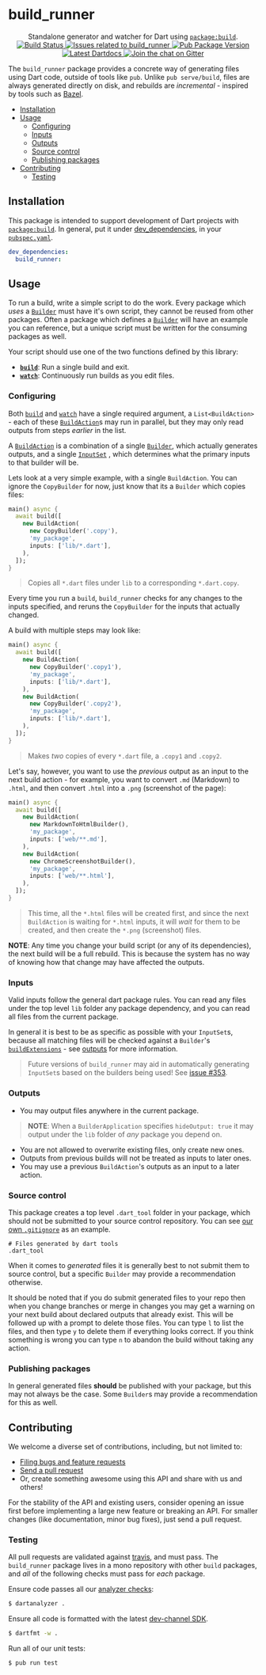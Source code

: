 # build_runner

<p align="center">
  Standalone generator and watcher for Dart using <a href="https://pub.dartlang.org/packages/build"><code>package:build</code></a>.
  <br>
  <a href="https://travis-ci.org/dart-lang/build">
    <img src="https://travis-ci.org/dart-lang/build.svg?branch=master" alt="Build Status" />
  </a>
  <a href="https://github.com/dart-lang/build/labels/package%3Abuild_runner">
    <img src="https://img.shields.io/github/issues-raw/dart-lang/build/package%3Abuild_runner.svg" alt="Issues related to build_runner" />
  </a>
  <a href="https://pub.dartlang.org/packages/build_runner">
    <img src="https://img.shields.io/pub/v/build_runner.svg" alt="Pub Package Version" />
  </a>
  <a href="https://www.dartdocs.org/documentation/build_runner/latest">
    <img src="https://img.shields.io/badge/dartdocs-latest-blue.svg" alt="Latest Dartdocs" />
  </a>
  <a href="https://gitter.im/dart-lang/source_gen">
    <img src="https://badges.gitter.im/dart-lang/source_gen.svg" alt="Join the chat on Gitter" />
  </a>
</p>

The `build_runner` package provides a concrete way of generating files using
Dart code, outside of tools like `pub`. Unlike `pub serve/build`, files are
always generated directly on disk, and rebuilds are _incremental_ - inspired by
tools such as [Bazel][].

* [Installation](#installation)
* [Usage](#usage)
  * [Configuring](#configuring)
  * [Inputs](#inputs)
  * [Outputs](#outputs)
  * [Source control](#source-control)
  * [Publishing packages](#publishing-packages)
* [Contributing](#contributing)
  * [Testing](#testing)

## Installation

This package is intended to support development of Dart projects with
[`package:build`][]. In general, put it under [dev_dependencies][], in your
[`pubspec.yaml`][pubspec].

```yaml
dev_dependencies:
  build_runner:
```

## Usage

To run a build, write a simple script to do the work. Every package which
*uses* a [`Builder`][builder] must have it's own script, they cannot be reused
from other packages. Often a package which defines a [`Builder`][builder] will
have an example you can reference, but a unique script must be written for the
consuming packages as well.

Your script should use one of the two functions defined by this library:

- [**`build`**][build_fn]: Run a single build and exit.
- [**`watch`**][watch_fn]: Continuously run builds as you edit files.

### Configuring

Both [`build`][build_fn] and [`watch`][watch_fn] have a single required
argument, a `List<BuildAction>` - each of these [`BuildAction`][build_action]s
may run in parallel, but they may only read outputs from steps _earlier_ in the
list.

A [`BuildAction`][build_action] is a combination of a single
[`Builder`][builder], which actually generates outputs, and a single
[`InputSet`][input_set] , which determines what the primary inputs to that
builder will be.

Lets look at a very simple example, with a single `BuildAction`. You can ignore
the `CopyBuilder` for now, just know that its a `Builder` which copies files:

```dart
main() async {
  await build([
    new BuildAction(
      new CopyBuilder('.copy'), 
      'my_package', 
      inputs: ['lib/*.dart'],
    ),
  ]);
}
```

> Copies all `*.dart` files under `lib` to a corresponding `*.dart.copy`.

Every time you run a `build`, `build_runner` checks for any changes to the
inputs specified, and reruns the `CopyBuilder` for the inputs that actually
changed.

A build with multiple steps may look like:

```dart
main() async {
  await build([
    new BuildAction(
      new CopyBuilder('.copy1'), 
      'my_package', 
      inputs: ['lib/*.dart'],
    ),
    new BuildAction(
      new CopyBuilder('.copy2'), 
      'my_package', 
      inputs: ['lib/*.dart'],
    ),
  ]);
}
```

> Makes _two_ copies of every `*.dart` file, a `.copy1` and `.copy2`.

Let's say, however, you want to use the _previous_ output as an input to the
next build action - for example, you want to convert `.md` (Markdown) to
`.html`, and then convert `.html` into a `.png` (screenshot of the page):

```dart
main() async {
  await build([
    new BuildAction(
      new MarkdownToHtmlBuilder(), 
      'my_package', 
      inputs: ['web/**.md'],
    ),
    new BuildAction(
      new ChromeScreenshotBuilder(), 
      'my_package', 
      inputs: ['web/**.html'],
    ),
  ]);
}
```

> This time, all the `*.html` files will be created first, and since the next
> `BuildAction` is waiting for `*.html` inputs, it will _wait_ for them to be
> created, and then create the `*.png` (screenshot) files.

**NOTE**: Any time you change your build script (or any of its dependencies),
the next build will be a full rebuild. This is because the system has no way
of knowing how that change may have affected the outputs.

### Inputs

Valid inputs follow the general dart package rules. You can read any files under
the top level `lib` folder any package dependency, and you can read all files
from the current package.

In general it is best to be as specific as possible with your `InputSet`s,
because all matching files will be checked against a `Builder`'s
[`buildExtensions`][build_extensions] - see [outputs](#outputs) for more
information.

> Future versions of `build_runner` may aid in automatically generating
> `InputSet`s based on the builders being used! See [issue #353][issue_353].

### Outputs

* You may output files anywhere in the current package.

> **NOTE**: When a `BuilderApplication` specifies `hideOutput: true` it may
> output under the `lib` folder of _any_ package you depend on.

* You are not allowed to overwrite existing files, only create new ones.
* Outputs from previous builds will not be treated as inputs to later ones.
* You may use a previous `BuildAction`'s outputs as an input to a later action.

### Source control

This package creates a top level `.dart_tool` folder in your package, which
should not be submitted to your source control repository. You can see [our own
`.gitignore`](https://github.com/dart-lang/build/blob/master/.gitignore) as an
example.

```git
# Files generated by dart tools
.dart_tool
```

When it comes to _generated_ files it is generally best to not submit them to
source control, but a specific `Builder` may provide a recommendation otherwise.

It should be noted that if you do submit generated files to your repo then when
you change branches or merge in changes you may get a warning on your next build
about declared outputs that already exist. This will be followed up with a
prompt to delete those files. You can type `l` to list the files, and then type
`y` to delete them if everything looks correct. If you think something is wrong
you can type `n` to abandon the build without taking any action.

### Publishing packages

In general generated files **should** be published with your package, but this
may not always be the case. Some `Builder`s may provide a recommendation for
this as well.

## Contributing

We welcome a diverse set of contributions, including, but not limited to:

* [Filing bugs and feature requests][file_an_issue]
* [Send a pull request][pull_request]
* Or, create something awesome using this API and share with us and others!

For the stability of the API and existing users, consider opening an issue
first before implementing a large new feature or breaking an API. For smaller
changes (like documentation, minor bug fixes), just send a pull request.

### Testing

All pull requests are validated against [travis][travis], and must pass. The
`build_runner` package lives in a mono repository with other `build` packages,
and _all_ of the following checks must pass for _each_ package.

Ensure code passes all our [analyzer checks][analysis_options]:

```sh
$ dartanalyzer .
```

Ensure all code is formatted with the latest [dev-channel SDK][dev_sdk].

```sh
$ dartfmt -w .
```

Run all of our unit tests:

```sh
$ pub run test
```

[Bazel]: https://bazel.build/
[`package:build`]: https://pub.dartlang.org/packages/build
[`shelf`]: https://pub.dartlang.org/packages/shelf
[analysis_options]: https://github.com/dart-lang/build/blob/master/analysis_options.yaml

[builder]: https://www.dartdocs.org/documentation/build/latest/build/Builder-class.html
[build_fn]: https://www.dartdocs.org/documentation/build_runner/latest/build_runner/build.html
[watch_fn]: https://www.dartdocs.org/documentation/build_runner/latest/build_runner/watch.html
[build_action]: https://www.dartdocs.org/documentation/build_runner/latest/build_runner/BuildAction-class.html
[input_set]: https://www.dartdocs.org/documentation/build_runner/latest/build_runner/InputSet-class.html
[build_extensions]: https://www.dartdocs.org/documentation/build/latest/build/Builder/buildExtensions.html

[issue_353]: https://github.com/dart-lang/build/issues/353

[travis]: https://travis-ci.org/
[dev_sdk]: https://www.dartlang.org/install
[dev_dependencies]: https://www.dartlang.org/tools/pub/dependencies#dev-dependencies
[pubspec]: https://www.dartlang.org/tools/pub/pubspec
[file_an_issue]: https://github.com/dart-lang/build/issues/new
[pull_request]: https://github.com/dart-lang/build/pulls
